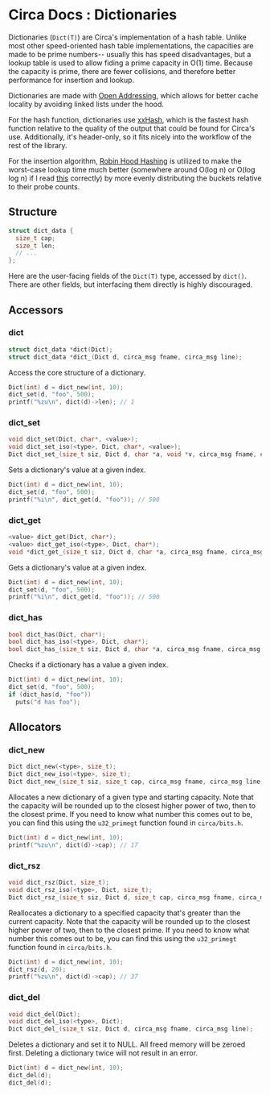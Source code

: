 # Circa Docs : Dictionaries

Dictionaries (`Dict(T)`) are Circa's implementation of a hash table. Unlike most
other speed-oriented hash table implementations, the capacities are made to be
prime numbers-- usually this has speed disadvantages, but a lookup table is used
to allow fiding a prime capacity in O(1) time. Because the capacity is prime,
there are fewer collisions, and therefore better performance for insertion
and lookup.

Dictionaries are made with
[Open Addressing](https://en.wikipedia.org/wiki/Open_addressing), which allows
for better cache locality by avoiding linked lists under the hood.

For the hash function, dictionaries use
[xxHash](http://cyan4973.github.io/xxHash/), which is the fastest hash function
relative to the quality of the output that could be found for Circa's use.
Additionally, it's header-only, so it fits nicely into the workflow of the rest
of the library.

For the insertion algorithm,
[Robin Hood Hashing](https://andre.arko.net/2017/08/24/robin-hood-hashing/)
is utilized to make the worst-case lookup time much better
(somewhere around O(log n) or O(log log n)
if I read [this](http://luc.devroye.org/robinhood.pdf) correctly)
by more evenly distributing the buckets relative to their probe counts.

## Structure

```C
struct dict_data {
  size_t cap;
  size_t len;
  // ...
};
```

Here are the user-facing fields of the `Dict(T)` type, accessed by `dict()`. There
are other fields, but interfacing them directly is highly discouraged.

## Accessors

### dict

```C
struct dict_data *dict(Dict);
struct dict_data *dict_(Dict d, circa_msg fname, circa_msg line);
```

Access the core structure of a dictionary.

```C
Dict(int) d = dict_new(int, 10);
dict_set(d, "foo", 500);
printf("%zu\n", dict(d)->len); // 1
```

### dict_set

```C
void dict_set(Dict, char*, <value>);
void dict_set_iso(<type>, Dict, char*, <value>);
Dict dict_set_(size_t siz, Dict d, char *a, void *v, circa_msg fname, circa_msg line);
```

Sets a dictionary's value at a given index.

```C
Dict(int) d = dict_new(int, 10);
dict_set(d, "foo", 500);
printf("%i\n", dict_get(d, "foo")); // 500
```

### dict_get

```C
<value> dict_get(Dict, char*);
<value> dict_get_iso(<type>, Dict, char*);
void *dict_get_(size_t siz, Dict d, char *a, circa_msg fname, circa_msg line);
```

Gets a dictionary's value at a given index.

```C
Dict(int) d = dict_new(int, 10);
dict_set(d, "foo", 500);
printf("%i\n", dict_get(d, "foo")); // 500
```

### dict_has

```C
bool dict_has(Dict, char*);
bool dict_has_iso(<type>, Dict, char*);
bool dict_has_(size_t siz, Dict d, char *a, circa_msg fname, circa_msg line);
```

Checks if a dictionary has a value a given index.

```C
Dict(int) d = dict_new(int, 10);
dict_set(d, "foo", 500);
if (dict_has(d, "foo"))
  puts("d has foo");
```

## Allocators

### dict_new

```C
Dict dict_new(<type>, size_t);
Dict dict_new_iso(<type>, size_t);
Dict dict_new_(size_t siz, size_t cap, circa_msg fname, circa_msg line);
```

Allocates a new dictionary of a given type and starting capacity. Note that the
capacity will be rounded up to the closest higher power of two, then to the
closest prime. If you need to know what number this comes out to be, you can
find this using the `u32_primegt` function found in `circa/bits.h`.

```C
Dict(int) d = dict_new(int, 10);
printf("%zu\n", dict(d)->cap); // 17
```

### dict_rsz

```C
void dict_rsz(Dict, size_t);
void dict_rsz_iso(<type>, Dict, size_t);
Dict dict_rsz_(size_t siz, Dict d, size_t cap, circa_msg fname, circa_msg line);
```

Reallocates a dictionary to a specified capacity that's greater than the current
capacity. Note that the capacity will be rounded up to the closest higher power
of two, then to the closest prime. If you need to know what number this comes
out to be, you can find this using the `u32_primegt` function found in
`circa/bits.h`.

```C
Dict(int) d = dict_new(int, 10);
dict_rsz(d, 20);
printf("%zu\n", dict(d)->cap); // 37
```

### dict_del

```C
void dict_del(Dict);
void dict_del_iso(<type>, Dict);
Dict dict_del_(size_t siz, Dict d, circa_msg fname, circa_msg line);
```

Deletes a dictionary and set it to NULL. All freed memory will be zeroed first.
Deleting a dictionary twice will not result in an error.

```C
Dict(int) d = dict_new(int, 10);
dict_del(d);
dict_del(d);
```
